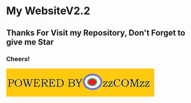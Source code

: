 # My WebsiteV2.2

## Thanks For Visit my Repository, Don't Forget to give me Star
### Cheers!

[![zzCOMzz](https://raw.githubusercontent.com/zzCOMzz/WebsiteV2.2/master/assets/photo/License/LICENSE.V1.png)](https://refnaldy.itpolsri.org)
